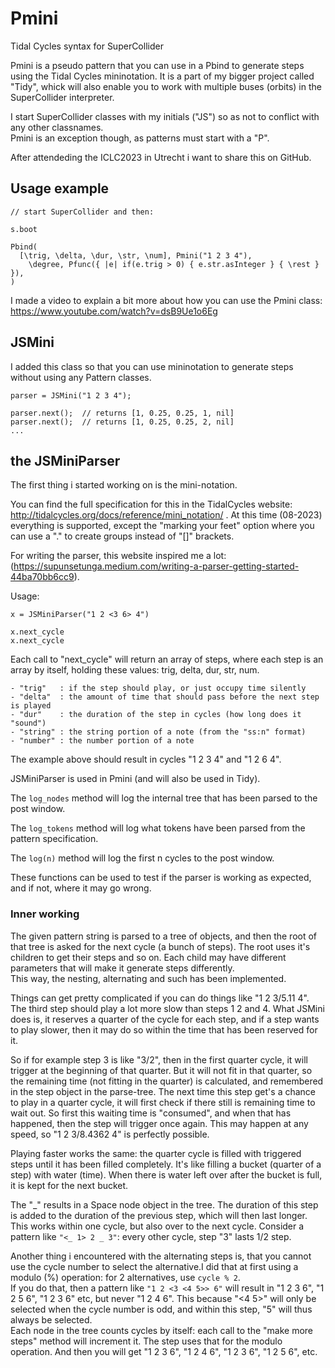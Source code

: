 # Pmini
Tidal Cycles syntax for SuperCollider

Pmini is a pseudo pattern that you can use in a Pbind to generate steps using the Tidal Cycles mininotation. It is a part of my bigger project called "Tidy", whick will also enable you to work with multiple buses (orbits) in the SuperCollider interpreter.

I start SuperCollider classes with my initials ("JS") so as not to conflict with any other classnames.  
Pmini is an exception though, as patterns must start with a "P".

After attendeding the ICLC2023 in Utrecht i want to share this on GitHub.  

## Usage example

```
// start SuperCollider and then:

s.boot

Pbind(
  [\trig, \delta, \dur, \str, \num], Pmini("1 2 3 4"),
	\degree, Pfunc({ |e| if(e.trig > 0) { e.str.asInteger } { \rest } }),
)

```

I made a video to explain a bit more about how you can use the Pmini class:  
https://www.youtube.com/watch?v=dsB9Ue1o6Eg

## JSMini

I added this class so that you can use mininotation to generate steps without using any Pattern classes.

```
parser = JSMini("1 2 3 4");

parser.next();  // returns [1, 0.25, 0.25, 1, nil]
parser.next();  // returns [1, 0.25, 0.25, 2, nil]
...
```

## the JSMiniParser

The first thing i started working on is the mini-notation.

You can find the full specification for this in the TidalCycles website: http://tidalcycles.org/docs/reference/mini_notation/ . At this time (08-2023) everything is supported, except the "marking your feet" option where you can use a "." to create groups instead of "[]" brackets.

For writing the parser, this website inspired me a lot: (https://supunsetunga.medium.com/writing-a-parser-getting-started-44ba70bb6cc9).

Usage:
```
x = JSMiniParser("1 2 <3 6> 4")

x.next_cycle
x.next_cycle
```
Each call to "next_cycle" will return an array of steps, where each step is an array by itself, holding these values: trig, delta, dur, str, num.

```
- "trig"   : if the step should play, or just occupy time silently
- "delta"  : the amount of time that should pass before the next step is played
- "dur"    : the duration of the step in cycles (how long does it "sound")
- "string" : the string portion of a note (from the "ss:n" format)
- "number" : the number portion of a note
```

The example above should result in cycles "1 2 3 4" and "1 2 6 4".

JSMiniParser is used in Pmini (and will also be used in Tidy).

The ```log_nodes``` method will log the internal tree that has been parsed to the post window.  

The ```log_tokens``` method will log what tokens have been parsed from the pattern specification.

The ```log(n)``` method will log the first n cycles to the post window.  

These functions can be used to test if the parser is working as expected, and if not, where it may go wrong.

### Inner working

The given pattern string is parsed to a tree of objects, and then the root of that tree is asked for the next cycle (a bunch of steps). The root uses it's children to get their steps and so on. Each child may have different parameters that will make it generate steps differently.  
This way, the nesting, alternating and such has been implemented.

Things can get pretty complicated if you can do things like "1 2 3/5.11 4".  
The third step should play a lot more slow than steps 1 2 and 4. What JSMini does is, it reserves a quarter of the cycle for each step, and if a step wants to play slower, then it may do so within the time that has been reserved for it.  

So if for example step 3 is like "3/2", then in the first quarter cycle, it will trigger at the beginning of that quarter. But it will not fit in that quarter, so the remaining time (not fitting in the quarter) is calculated, and remembered in the step object in the parse-tree. The next time this step get's a chance to play in a quarter cycle, it will first check if there still is remaining time to wait out. So first this waiting time is "consumed", and when that has happened, then the step will trigger once again. This may happen at any speed, so "1 2 3/8.4362 4" is perfectly possible.

Playing faster works the same: the quarter cycle is filled with triggered steps until it has been filled completely. It's like filling a bucket (quarter of a step) with water (time). When there is water left over after the bucket is full, it is kept for the next bucket.

The "_" results in a Space node object in the tree. The duration of this step is added to the duration of the previous step, which will then last longer. This works within one cycle, but also over to the next cycle.
Consider a pattern like ```"<_ 1> 2 _ 3"```: every other cycle, step "3" lasts 1/2 step.

Another thing i encountered with the alternating steps is, that you cannot use the cycle number to select the alternative.I did that at first using a modulo (%) operation: for 2 alternatives, use ```cycle % 2```.  
If you do that, then a pattern like ```"1 2 <3 <4 5>> 6"``` will result in "1 2 3 6", "1 2 5 6", "1 2 3 6" etc, but never "1 2 4 6". This because "<4 5>" will only be selected when the cycle number is odd, and within this step, "5" will thus always be selected.  
Each node in the tree counts cycles by itself: each call to the "make more steps" method will increment it. The step uses that for the modulo operation. And then you will get "1 2 3 6", "1 2 4 6", "1 2 3 6", "1 2 5 6", etc.


